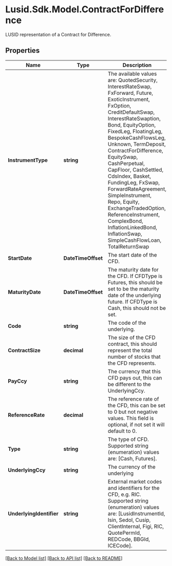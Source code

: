 # Lusid.Sdk.Model.ContractForDifference
LUSID representation of a Contract for Difference.

## Properties

Name | Type | Description | Notes
------------ | ------------- | ------------- | -------------
**InstrumentType** | **string** | The available values are: QuotedSecurity, InterestRateSwap, FxForward, Future, ExoticInstrument, FxOption, CreditDefaultSwap, InterestRateSwaption, Bond, EquityOption, FixedLeg, FloatingLeg, BespokeCashFlowsLeg, Unknown, TermDeposit, ContractForDifference, EquitySwap, CashPerpetual, CapFloor, CashSettled, CdsIndex, Basket, FundingLeg, FxSwap, ForwardRateAgreement, SimpleInstrument, Repo, Equity, ExchangeTradedOption, ReferenceInstrument, ComplexBond, InflationLinkedBond, InflationSwap, SimpleCashFlowLoan, TotalReturnSwap | 
**StartDate** | **DateTimeOffset** | The start date of the CFD. | 
**MaturityDate** | **DateTimeOffset** | The maturity date for the CFD. If CFDType is Futures, this should be set to be the maturity date of the underlying  future. If CFDType is Cash, this should not be set. | [optional] 
**Code** | **string** | The code of the underlying. | 
**ContractSize** | **decimal** | The size of the CFD contract, this should represent the total number of stocks that the CFD represents. | 
**PayCcy** | **string** | The currency that this CFD pays out, this can be different to the UnderlyingCcy. | 
**ReferenceRate** | **decimal** | The reference rate of the CFD, this can be set to 0 but not negative values.  This field is optional, if not set it will default to 0. | [optional] 
**Type** | **string** | The type of CFD.    Supported string (enumeration) values are: [Cash, Futures]. | 
**UnderlyingCcy** | **string** | The currency of the underlying | 
**UnderlyingIdentifier** | **string** | External market codes and identifiers for the CFD, e.g. RIC.    Supported string (enumeration) values are: [LusidInstrumentId, Isin, Sedol, Cusip, ClientInternal, Figi, RIC, QuotePermId, REDCode, BBGId, ICECode]. | 

[[Back to Model list]](../README.md#documentation-for-models) [[Back to API list]](../README.md#documentation-for-api-endpoints) [[Back to README]](../README.md)

